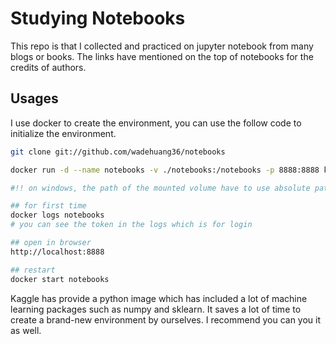 # Studying Notebooks

This repo is that I collected and practiced on jupyter notebook from many blogs or books. The links have mentioned on the top of notebooks for the credits of authors.

## Usages

I use docker to create the environment, you can use the follow code to initialize the environment.

```bash
git clone git://github.com/wadehuang36/notebooks

docker run -d --name notebooks -v ./notebooks:/notebooks -p 8888:8888 kaggle/python /bin/bash -c "jupyter notebook --notebook-dir=/notebooks --ip='*' --port=8888 --no-browser"

#!! on windows, the path of the mounted volume have to use absolute path such as -v C:/Users/Wade/Projects/notebooks:/notebooks !!

## for first time
docker logs notebooks 
# you can see the token in the logs which is for login

## open in browser
http://localhost:8888

## restart 
docker start notebooks
```

Kaggle has provide a python image which has included a lot of machine learning packages such as numpy and sklearn. It saves a lot of time to create a brand-new environment by ourselves. I recommend you can you it as well.